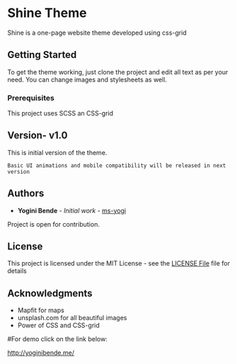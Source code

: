 # Shine Theme

Shine is a one-page website theme developed using css-grid

## Getting Started

To get the theme working, just clone the project and edit all text as per your need. You can change images and stylesheets as well.

### Prerequisites

This project uses SCSS an CSS-grid

## Version- v1.0

This is initial version of the theme. 

```
Basic UI animations and mobile compatibility will be released in next version

```

## Authors

* **Yogini Bende** - *Initial work* - [ms-yogi](https://github.com/ms-yogi)

Project is open for contribution.

## License

This project is licensed under the MIT License - see the [LICENSE File](LICENSE) file for details

## Acknowledgments

* Mapfit for maps
* unsplash.com for all beautiful images
* Power of CSS and CSS-grid


#For demo click on the link below: 

http://yoginibende.me/